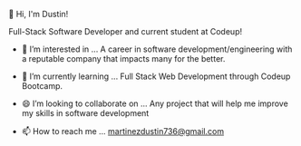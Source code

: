 

👋 Hi, I'm Dustin!

Full-Stack Software Developer and current student at Codeup!

- 👀 I’m interested in ...
A career in software development/engineering with a reputable company that impacts many for the better.

- 🌱 I’m currently learning ...
Full Stack Web Development through Codeup Bootcamp.

- 😄  I’m looking to collaborate on ...
Any project that will help me improve my skills in software development

- 📫 How to reach me ...
martinezdustin736@gmail.com
